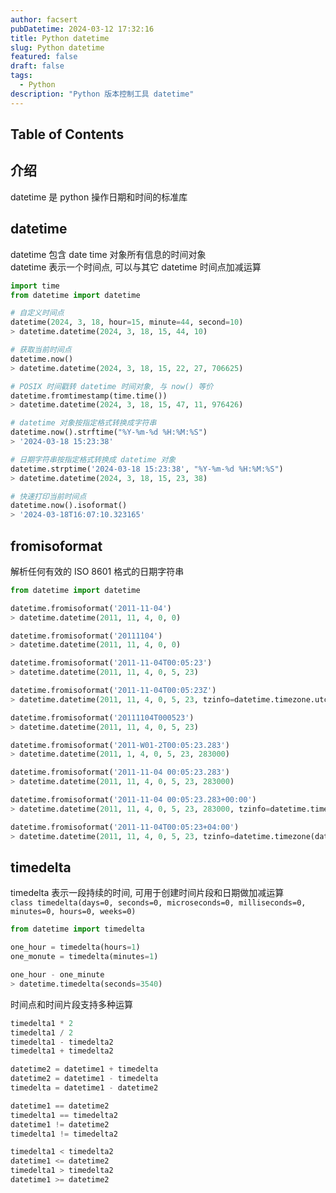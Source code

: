 ```yaml
---
author: facsert
pubDatetime: 2024-03-12 17:32:16
title: Python datetime
slug: Python datetime
featured: false
draft: false
tags:
  - Python
description: "Python 版本控制工具 datetime"
---
```


## Table of Contents

## 介绍

datetime 是 python 操作日期和时间的标准库  

## datetime

datetime 包含 date time 对象所有信息的时间对象  
datetime 表示一个时间点, 可以与其它 datetime 时间点加减运算  

```py
import time
from datetime import datetime

# 自定义时间点
datetime(2024, 3, 18, hour=15, minute=44, second=10)
> datetime.datetime(2024, 3, 18, 15, 44, 10)

# 获取当前时间点
datetime.now()
> datetime.datetime(2024, 3, 18, 15, 22, 27, 706625)

# POSIX 时间戳转 datetime 时间对象, 与 now() 等价
datetime.fromtimestamp(time.time())
> datetime.datetime(2024, 3, 18, 15, 47, 11, 976426)

# datetime 对象按指定格式转换成字符串
datetime.now().strftime("%Y-%m-%d %H:%M:%S")
> '2024-03-18 15:23:38'

# 日期字符串按指定格式转换成 datetime 对象
datetime.strptime('2024-03-18 15:23:38', "%Y-%m-%d %H:%M:%S")
> datetime.datetime(2024, 3, 18, 15, 23, 38)

# 快速打印当前时间点
datetime.now().isoformat()
> '2024-03-18T16:07:10.323165'
```

## fromisoformat

解析任何有效的 ISO 8601 格式的日期字符串  

```py
from datetime import datetime

datetime.fromisoformat('2011-11-04')
> datetime.datetime(2011, 11, 4, 0, 0)

datetime.fromisoformat('20111104')
> datetime.datetime(2011, 11, 4, 0, 0)

datetime.fromisoformat('2011-11-04T00:05:23')
> datetime.datetime(2011, 11, 4, 0, 5, 23)

datetime.fromisoformat('2011-11-04T00:05:23Z')
> datetime.datetime(2011, 11, 4, 0, 5, 23, tzinfo=datetime.timezone.utc)

datetime.fromisoformat('20111104T000523')
> datetime.datetime(2011, 11, 4, 0, 5, 23)

datetime.fromisoformat('2011-W01-2T00:05:23.283')
> datetime.datetime(2011, 1, 4, 0, 5, 23, 283000)

datetime.fromisoformat('2011-11-04 00:05:23.283')
> datetime.datetime(2011, 11, 4, 0, 5, 23, 283000)

datetime.fromisoformat('2011-11-04 00:05:23.283+00:00')
> datetime.datetime(2011, 11, 4, 0, 5, 23, 283000, tzinfo=datetime.timezone.utc)

datetime.fromisoformat('2011-11-04T00:05:23+04:00')   
> datetime.datetime(2011, 11, 4, 0, 5, 23, tzinfo=datetime.timezone(datetime.timedelta(seconds=14400)))
```

## timedelta

timedelta 表示一段持续的时间, 可用于创建时间片段和日期做加减运算  
`class timedelta(days=0, seconds=0, microseconds=0, milliseconds=0, minutes=0, hours=0, weeks=0)`  

```py
from datetime import timedelta

one_hour = timedelta(hours=1)
one_monute = timedelta(minutes=1)

one_hour - one_minute
> datetime.timedelta(seconds=3540)
```

时间点和时间片段支持多种运算  

```py
timedelta1 * 2
timedelta1 / 2
timedelta1 - timedelta2
timedelta1 + timedelta2

datetime2 = datetime1 + timedelta
datetime2 = datetime1 - timedelta
timedelta = datetime1 - datetime2

datetime1 == datetime2
timedelta1 == timedelta2
datetime1 != datetime2
timedelta1 != timedelta2

timedelta1 < timedelta2
datetime1 <= datetime2
timedelta1 > timedelta2
datetime1 >= datetime2
```

